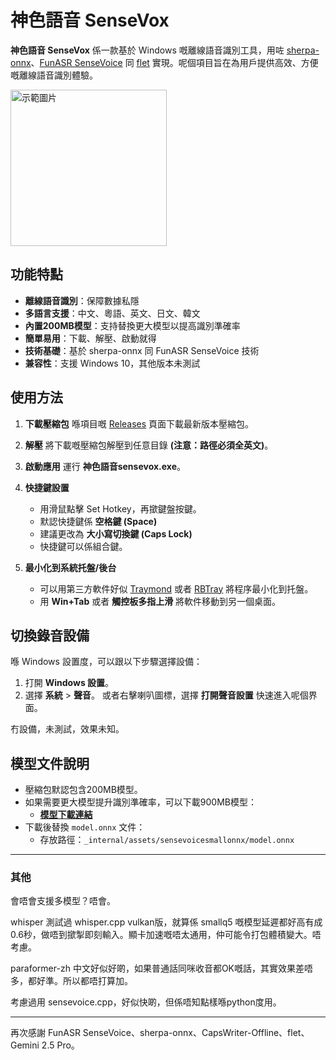 # 神色語音 SenseVox

**神色語音 SenseVox** 係一款基於 Windows 嘅離線語音識別工具，用咗 [sherpa-onnx](https://github.com/k2-fsa/sherpa-onnx)、[FunASR SenseVoice](https://github.com/FunAudioLLM/SenseVoice) 同 [flet](https://github.com/flet-dev/flet/) 實現。呢個項目旨在為用戶提供高效、方便嘅離線語音識別體驗。

<img src="https://github.com/user-attachments/assets/84f46047-d144-4cc3-976b-24670f66e463" alt="示範圖片" width="250"/>

## 功能特點

- **離線語音識別**：保障數據私隱
- **多語言支援**：中文、粵語、英文、日文、韓文
- **內置200MB模型**：支持替換更大模型以提高識別準確率
- **簡單易用**：下載、解壓、啟動就得
- **技術基礎**：基於 sherpa-onnx 同 FunASR SenseVoice 技術
- **兼容性**：支援 Windows 10，其他版本未測試

## 使用方法

1. **下載壓縮包**
   喺項目嘅 [Releases](https://github.com/dapanggougou/sensevox/releases) 頁面下載最新版本壓縮包。

2. **解壓**
   將下載嘅壓縮包解壓到任意目錄 **(注意：路徑必須全英文)**。

3. **啟動應用**
   運行 **神色語音sensevox.exe**。

4. **快捷鍵設置**
   - 用滑鼠點擊 Set Hotkey，再撳鍵盤按鍵。
   - 默認快捷鍵係 **空格鍵 (Space)**
   - 建議更改為 **大小寫切換鍵 (Caps Lock)**
   - 快捷鍵可以係組合鍵。

5. **最小化到系統托盤/後台**
   - 可以用第三方軟件好似 [Traymond](https://github.com/fcFn/traymond) 或者 [RBTray](https://sourceforge.net/projects/rbtray/) 將程序最小化到托盤。
   - 用 **Win+Tab** 或者 **觸控板多指上滑** 將軟件移動到另一個桌面。

## 切換錄音設備

喺 Windows 設置度，可以跟以下步驟選擇設備：
1. 打開 **Windows 設置**。
2. 選擇 **系統** > **聲音**。
   或者右擊喇叭圖標，選擇 **打開聲音設置** 快速進入呢個界面。

冇設備，未測試，效果未知。

## 模型文件說明

- 壓縮包默認包含200MB模型。
- 如果需要更大模型提升識別準確率，可以下載900MB模型：
  - **[模型下載連結](https://github.com/k2-fsa/sherpa-onnx/releases/download/asr-models/sherpa-onnx-sense-voice-zh-en-ja-ko-yue-2024-07-17.tar.bz2)**
- 下載後替換 `model.onnx` 文件：
  - 存放路徑：`_internal/assets/sensevoicesmallonnx/model.onnx`

---

### 其他
會唔會支援多模型？唔會。

whisper 測試過 whisper.cpp vulkan版，就算係 smallq5 嘅模型延遲都好高有成0.6秒，做唔到撳掣即刻輸入。顯卡加速嘅唔太通用，仲可能令打包體積變大。唔考慮。

paraformer-zh 中文好似好啲，如果普通話同咪收音都OK嘅話，其實效果差唔多，都好準。所以都唔打算加。

考慮過用 sensevoice.cpp，好似快啲，但係唔知點樣喺python度用。

---

再次感謝 FunASR SenseVoice、sherpa-onnx、CapsWriter-Offline、flet、Gemini 2.5 Pro。